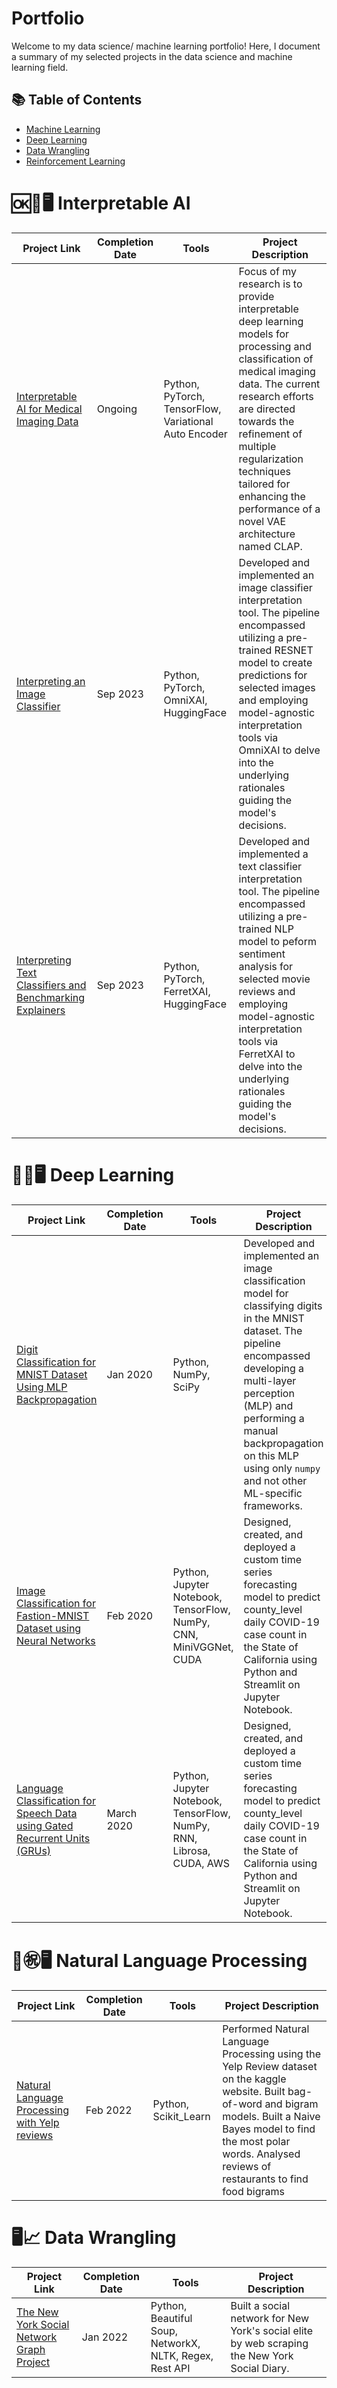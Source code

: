 # Portfolio

Welcome to my data science/ machine learning portfolio! Here, I document a summary of my selected projects in the data science and machine learning field.

## 📚 Table of Contents
* [Machine Learning](README.md#%EF%B8%8F-machine-learning)
* [Deep Learning](README.md#%EF%B8%8F-machine/deep-learning)
* [Data Wrangling](README.md#%EF%B8%8F-data-wrangling)
* [Reinforcement Learning](README.md#%EF%B8%8F-data-wrangling)


# 🆗🤖🖥️ Interpretable AI 
| Project Link | Completion Date | Tools | Project Description | 
|---|---|---|---|
| [Interpretable AI for Medical Imaging Data](https://github.com/hhaeri/Interpretable-AI-for-Medical-Imaging) | Ongoing | Python, PyTorch, TensorFlow, Variational Auto Encoder | Focus of my research is to provide interpretable deep learning models for processing and classification of medical imaging data. The current research efforts are directed towards the refinement of multiple regularization techniques tailored for enhancing the performance of a novel VAE architecture named CLAP. |
| [Interpreting an Image Classifier](https://github.com/hhaeri/Interpreting_Image_Classifiers) | Sep 2023 | Python, PyTorch, OmniXAI, HuggingFace | Developed and implemented an image classifier interpretation tool. The pipeline encompassed utilizing a pre-trained RESNET model to create predictions for selected images and employing model-agnostic interpretation tools via OmniXAI to delve into the underlying rationales guiding the model's decisions. |
| [Interpreting Text Classifiers and Benchmarking Explainers](https://github.com/hhaeri/Interpreting-Text-Classifiers) | Sep 2023 | Python, PyTorch, FerretXAI, HuggingFace | Developed and implemented a text classifier interpretation tool. The pipeline encompassed utilizing a pre-trained NLP model to peform sentiment analysis for selected movie reviews and employing model-agnostic interpretation tools via FerretXAI to delve into the underlying rationales guiding the model's decisions. |

# 🤖🧠🖥️ Deep Learning 
| Project Link | Completion Date | Tools | Project Description | 
|---|---|---|---|
| [Digit Classification for MNIST Dataset Using MLP Backpropagation](https://github.com/nozaripo/Deep-Learning-Projects-Sample/blob/main/MNIST/MNIST--BackProp.ipynb) | Jan 2020 | Python, NumPy, SciPy | Developed and implemented an image classification model for classifying digits in the MNIST dataset. The pipeline encompassed developing a multi-layer perception (MLP) and performing a manual backpropagation on this MLP using only `numpy` and not other ML-specific frameworks. |
| [Image Classification for Fastion-MNIST Dataset using Neural Networks](https://github.com/nozaripo/Deep-Learning-Projects-Sample/blob/main/Fashion%20MNIST/MLP%20-%20Fashion%20MNIST.ipynb) | Feb 2020 | Python, Jupyter Notebook, TensorFlow, NumPy, CNN, MiniVGGNet, CUDA | Designed, created, and deployed a custom time series forecasting model to predict county_level daily COVID-19 case count in the State of California using Python and Streamlit on Jupyter Notebook. |
| [Language Classification for Speech Data using Gated Recurrent Units (GRUs)](https://github.com/nozaripo/Deep-Learning-Projects-Sample/tree/main/Language%20Classification%20-%20RNN) | March 2020 | Python, Jupyter Notebook, TensorFlow, NumPy, RNN, Librosa, CUDA, AWS | Designed, created, and deployed a custom time series forecasting model to predict county_level daily COVID-19 case count in the State of California using Python and Streamlit on Jupyter Notebook. |

# 📖㊗️🖥️ Natural Language Processing
| Project Link | Completion Date | Tools | Project Description | 
|---|---|---|---|
| [Natural Language Processing with Yelp reviews](https://github.com/hhaeri/NLP-with-Yelp-reviews) | Feb 2022 | Python, Scikit_Learn | Performed Natural Language Processing using the Yelp Review dataset on the kaggle website. Built bag-of-word and bigram models. Built a Naive Bayes model to find the most polar words. Analysed reviews of restaurants to find food bigrams  |

# 🖥️📈 Data Wrangling 
| Project Link | Completion Date | Tools | Project Description | 
|---|---|---|---|
|  [The New York Social Network Graph Project](https://github.com/hhaeri/The-New-York-Social-Graph) | Jan 2022 | Python, Beautiful Soup, NetworkX, NLTK, Regex, Rest API | Built a social network for New York's social elite by web scraping the New York Social Diary.|
